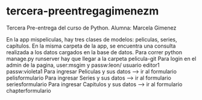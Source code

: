 # tercera-preentregagimenezm
Tercera Pre-entrega del curso de Python. Alumna: Marcela Gimenez

En la app mispeliculas, hay tres clases de modelos: peliculas, series, capítulos.
En la misma carpeta de la app, se encuentra una consulta realizada a los datos cargados en la base de datos.
Para correr python manage.py runserver hay que llegar a la carpeta pelicula-git
Para login en el admin de la pagina, user:msgim y passw:leon/ usuario editor1 passw:violeta1
Para ingresar Peliculas y sus datos --> ir al formulario pelisformulario
Para ingresar Series y sus datos --> ir al formulario seriesformulario
Para ingresar Capitulos y sus datos --> ir al formulario chapterformulario

